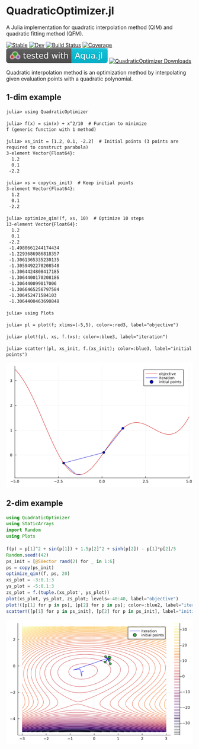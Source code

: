 # QuadraticOptimizer.jl

A Julia implementation for quadratic interpolation method (QIM) and quadratic fitting method (QFM).

[![Stable](https://img.shields.io/badge/docs-stable-blue.svg)](https://hyrodium.github.io/QuadraticOptimizer.jl/stable)
[![Dev](https://img.shields.io/badge/docs-dev-blue.svg)](https://hyrodium.github.io/QuadraticOptimizer.jl/dev)
[![Build Status](https://github.com/hyrodium/QuadraticOptimizer.jl/workflows/CI/badge.svg)](https://github.com/hyrodium/QuadraticOptimizer.jl/actions)
[![Coverage](https://codecov.io/gh/hyrodium/QuadraticOptimizer.jl/branch/main/graph/badge.svg)](https://codecov.io/gh/hyrodium/QuadraticOptimizer.jl)
[![Aqua QA](https://raw.githubusercontent.com/JuliaTesting/Aqua.jl/master/badge.svg)](https://github.com/JuliaTesting/Aqua.jl)
[![QuadraticOptimizer Downloads](https://shields.io/endpoint?url=https://pkgs.genieframework.com/api/v1/badge/QuadraticOptimizer)](https://pkgs.genieframework.com?packages=QuadraticOptimizer)

Quadratic interpolation method is an optimization method by interpolating given evaluation points with a quadratic polynomial.

## 1-dim example
```julia-repl
julia> using QuadraticOptimizer

julia> f(x) = sin(x) + x^2/10  # Function to minimize
f (generic function with 1 method)

julia> xs_init = [1.2, 0.1, -2.2]  # Initial points (3 points are required to construct parabola)
3-element Vector{Float64}:
  1.2
  0.1
 -2.2

julia> xs = copy(xs_init)  # Keep initial points
3-element Vector{Float64}:
  1.2
  0.1
 -2.2

julia> optimize_qim!(f, xs, 10)  # Optimize 10 steps
13-element Vector{Float64}:
  1.2
  0.1
 -2.2
 -1.4980661244174434
 -1.2293686986818357
 -1.3061365335230135
 -1.3059492270208548
 -1.3064424808417185
 -1.3064400170208186
 -1.306440099017006
 -1.3066465256797584
 -1.306452471584103
 -1.3064400463690848

julia> using Plots

julia> pl = plot(f; xlims=(-5,5), color=:red3, label="objective")

julia> plot!(pl, xs, f.(xs); color=:blue3, label="iteration")

julia> scatter!(pl, xs_init, f.(xs_init); color=:blue3, label="initial points")
```

![](docs/src/img/1-dim.png)

## 2-dim example

```julia
using QuadraticOptimizer
using StaticArrays
import Random
using Plots

f(p) = p[1]^2 + sin(p[1]) + 1.5p[2]^2 + sinh(p[2]) - p[1]*p[2]/5
Random.seed!(42)
ps_init = [@SVector rand(2) for _ in 1:6]
ps = copy(ps_init)
optimize_qim!(f, ps, 20)
xs_plot = -3:0.1:3
ys_plot = -5:0.1:3
zs_plot = f.(tuple.(xs_plot', ys_plot))
plot(xs_plot, ys_plot, zs_plot; levels=-40:40, label="objective")
plot!([p[1] for p in ps], [p[2] for p in ps]; color=:blue2, label="iteration")
scatter!([p[1] for p in ps_init], [p[2] for p in ps_init], label="initial points")
```

![](docs/src/img/2-dim.png)
